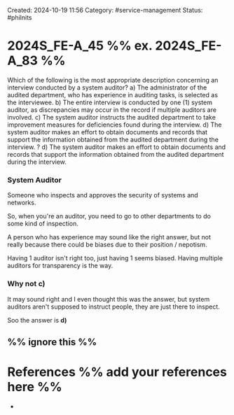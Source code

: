 Created: 2024-10-19 11:56
Category: #service-management 
Status: #philnits



# 2024S_FE-A_45 %% ex. 2024S_FE-A_83 %%

Which of the following is the most appropriate description concerning an interview
conducted by a system auditor?
a) The administrator of the audited department, who has experience in auditing tasks, is
selected as the interviewee.
b) The entire interview is conducted by one (1) system auditor, as discrepancies may occur
in the record if multiple auditors are involved.
c) The system auditor instructs the audited department to take improvement measures for
deficiencies found during the interview.
d) The system auditor makes an effort to obtain documents and records that support the
information obtained from the audited department during the interview.
? 
d) The system auditor makes an effort to obtain documents and records that support the
information obtained from the audited department during the interview.
### System Auditor
Someone who inspects and approves the security of systems and networks.

So, when you're an auditor, you need to go to other departments to do some kind of inspection.

A person who has experience may sound like the right answer, but not really because there could be biases due to their position / nepotism.

Having 1 auditor isn't right too, just having 1 seems biased. Having multiple auditors for transparency is the way.

### Why not c)
It may sound right and I even thought this was the answer, but system auditors aren't supposed to instruct people, they are just there to inspect.

Soo the answer is **d)**


%% ignore this %%
---









# References %% add your references here %%
- 